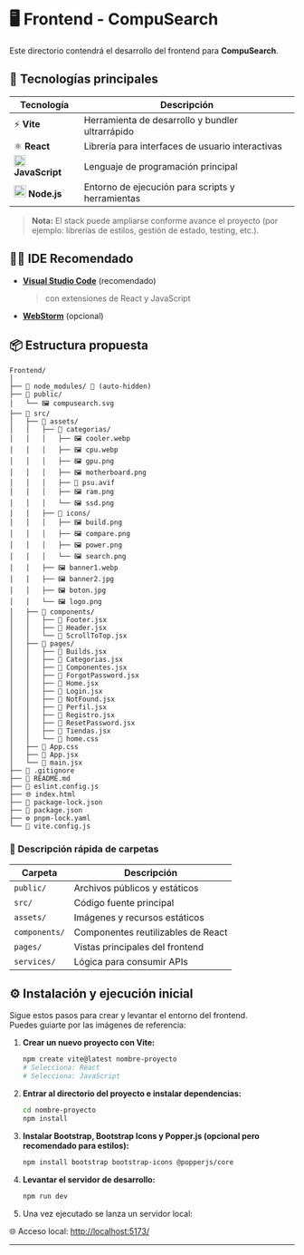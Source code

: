 # 🖥️ Frontend - CompuSearch

Este directorio contendrá el desarrollo del frontend para **CompuSearch**.

## 🚀 Tecnologías principales

| Tecnología      | Descripción                                         |
|-----------------|-----------------------------------------------------|
| ⚡ **Vite**     | Herramienta de desarrollo y bundler ultrarrápido    |
| ⚛️ **React**    | Librería para interfaces de usuario interactivas     |
| <img src="https://cdn.jsdelivr.net/gh/devicons/devicon/icons/javascript/javascript-original.svg" alt="JS" width="20"/> **JavaScript** | Lenguaje de programación principal                  |
| <img src="https://cdn.jsdelivr.net/gh/devicons/devicon/icons/nodejs/nodejs-original.svg" alt="Node.js" width="21"/> **Node.js** | Entorno de ejecución para scripts y herramientas    |

> **Nota:** El stack puede ampliarse conforme avance el proyecto (por ejemplo: librerías de estilos, gestión de estado, testing, etc.).

## 🧑‍💻 IDE Recomendado

- **[Visual Studio Code](https://code.visualstudio.com/)** (recomendado)
  > con extensiones de React y JavaScript
- **[WebStorm](https://www.jetbrains.com/webstorm/promo/?msclkid=4429641795d71dcbebea0cdb09c466c7&utm_source=bing&utm_medium=cpc&utm_campaign=AMER_en_AMER_WebStorm_Branded&utm_term=webstorm&utm_content=webstorm)** (opcional)

## 📦 Estructura propuesta

```
Frontend/
│
├── 📁 node_modules/ 🚫 (auto-hidden)
├── 📁 public/
│   └── 🖼️ compusearch.svg
├── 📁 src/
│   ├── 📁 assets/
│   │   ├── 📁 categorias/
│   │   │   ├── 🖼️ cooler.webp
│   │   │   ├── 🖼️ cpu.webp
│   │   │   ├── 🖼️ gpu.png
│   │   │   ├── 🖼️ motherboard.png
│   │   │   ├── 📄 psu.avif
│   │   │   ├── 🖼️ ram.png
│   │   │   └── 🖼️ ssd.png
│   │   ├── 📁 icons/
│   │   │   ├── 🖼️ build.png
│   │   │   ├── 🖼️ compare.png
│   │   │   ├── 🖼️ power.png
│   │   │   └── 🖼️ search.png
│   │   ├── 🖼️ banner1.webp
│   │   ├── 🖼️ banner2.jpg
│   │   ├── 🖼️ boton.jpg
│   │   └── 🖼️ logo.png
│   ├── 📁 components/
│   │   ├── 📄 Footer.jsx
│   │   ├── 📄 Header.jsx
│   │   └── 📄 ScrollToTop.jsx
│   ├── 📁 pages/
│   │   ├── 📄 Builds.jsx
│   │   ├── 📄 Categorias.jsx
│   │   ├── 📄 Componentes.jsx
│   │   ├── 📄 ForgotPassword.jsx
│   │   ├── 📄 Home.jsx
│   │   ├── 📄 Login.jsx
│   │   ├── 📄 NotFound.jsx
│   │   ├── 📄 Perfil.jsx
│   │   ├── 📄 Registro.jsx
│   │   ├── 📄 ResetPassword.jsx
│   │   ├── 📄 Tiendas.jsx
│   │   └── 🎨 home.css
│   ├── 🎨 App.css
│   ├── 📄 App.jsx
│   └── 📄 main.jsx
├── 🚫 .gitignore
├── 📖 README.md
├── 📄 eslint.config.js
├── 🌐 index.html
├── 📄 package-lock.json
├── 📄 package.json
├── ⚙️ pnpm-lock.yaml
└── 📄 vite.config.js
```

### 📁 Descripción rápida de carpetas

| Carpeta       | Descripción                              |
|---------------|------------------------------------------|
| `public/`     | Archivos públicos y estáticos            |
| `src/`        | Código fuente principal                  |
| `assets/`     | Imágenes y recursos estáticos            |
| `components/` | Componentes reutilizables de React       |
| `pages/`      | Vistas principales del frontend          |
| `services/`   | Lógica para consumir APIs                |

## ⚙️ Instalación y ejecución inicial

Sigue estos pasos para crear y levantar el entorno del frontend.  
Puedes guiarte por las imágenes de referencia:

1. **Crear un nuevo proyecto con Vite:**  
   ```bash
   npm create vite@latest nombre-proyecto
   # Selecciona: React
   # Selecciona: JavaScript
   ```
2. **Entrar al directorio del proyecto e instalar dependencias:**  
   ```bash
   cd nombre-proyecto
   npm install
   ```
3. **Instalar Bootstrap, Bootstrap Icons y Popper.js (opcional pero recomendado para estilos):**  
   ```bash
   npm install bootstrap bootstrap-icons @popperjs/core
   ```
4. **Levantar el servidor de desarrollo:**
   ```bash
   npm run dev
   ```
5. Una vez ejecutado se lanza un servidor local:
   
🌐 Acceso local: [http://localhost:5173/](http://localhost:5173/)   
   
---
